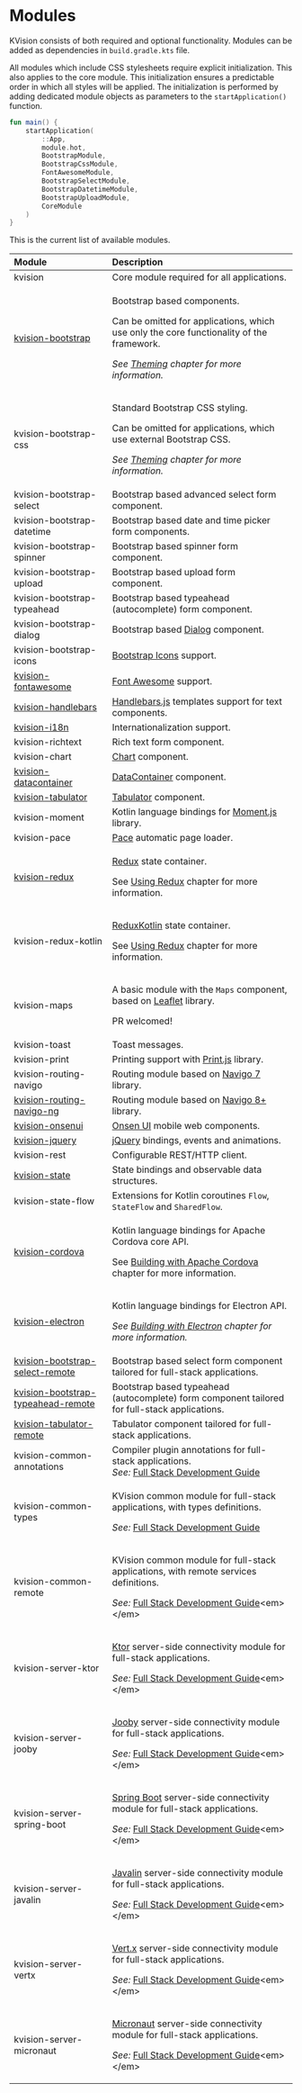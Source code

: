 # Modules

KVision consists of both required and optional functionality. Modules can be added as dependencies in `build.gradle.kts` file. 

All modules which include CSS stylesheets require explicit initialization. This also applies to the core module. This initialization ensures a predictable order in which all styles will be applied. The initialization is performed by adding dedicated module objects as parameters to the `startApplication()` function.

```kotlin
fun main() {
    startApplication(
        ::App,
        module.hot,
        BootstrapModule,
        BootstrapCssModule,
        FontAwesomeModule,
        BootstrapSelectModule,
        BootstrapDatetimeModule,
        BootstrapUploadModule,
        CoreModule
    )
}
```

This is the current list of available modules.

<table>
  <thead>
    <tr>
      <th style="text-align:left">Module</th>
      <th style="text-align:left">Description</th>
    </tr>
  </thead>
  <tbody>
    <tr>
      <td style="text-align:left">kvision</td>
      <td style="text-align:left">Core module required for all applications.</td>
    </tr>
    <tr>
      <td style="text-align:left"><a href="../3.-optional-ui-functionality-via-modules/bootstrap/">kvision-bootstrap</a>
      </td>
      <td style="text-align:left">
        <p>Bootstrap based components.</p>
        <p>Can be omitted for applications, which use only the core functionality
          of the framework.</p>
        <p><em>See</em>  <a href="../2.-frontend-development-guide/themes.md"><em>Theming</em></a>  <em>chapter for more information.</em>
        </p>
      </td>
    </tr>
    <tr>
      <td style="text-align:left">kvision-bootstrap-css</td>
      <td style="text-align:left">
        <p>Standard Bootstrap CSS styling.</p>
        <p>Can be omitted for applications, which use external Bootstrap CSS.</p>
        <p><em>See</em>  <a href="../2.-frontend-development-guide/themes.md"><em>Theming</em></a>  <em>chapter for more information.</em>
        </p>
      </td>
    </tr>
    <tr>
      <td style="text-align:left">kvision-bootstrap-select</td>
      <td style="text-align:left">Bootstrap based advanced select form component.</td>
    </tr>
    <tr>
      <td style="text-align:left">kvision-bootstrap-datetime</td>
      <td style="text-align:left">Bootstrap based date and time picker form components.</td>
    </tr>
    <tr>
      <td style="text-align:left">kvision-bootstrap-spinner</td>
      <td style="text-align:left">Bootstrap based spinner form component.</td>
    </tr>
    <tr>
      <td style="text-align:left">kvision-bootstrap-upload</td>
      <td style="text-align:left">Bootstrap based upload form component.</td>
    </tr>
    <tr>
      <td style="text-align:left">kvision-bootstrap-typeahead</td>
      <td style="text-align:left">Bootstrap based typeahead (autocomplete) form component.</td>
    </tr>
    <tr>
      <td style="text-align:left">kvision-bootstrap-dialog</td>
      <td style="text-align:left">Bootstrap based <a href="../3.-optional-ui-functionality-via-modules/bootstrap/windows-and-modals.md#dialog-with-a-result">Dialog</a> component.</td>
    </tr>
    <tr>
      <td style="text-align:left">kvision-bootstrap-icons</td>
      <td style="text-align:left"><a href="https://icons.getbootstrap.com/">Bootstrap Icons</a> support.</td>
    </tr>
    <tr>
      <td style="text-align:left"><a href="../2.-frontend-development-guide/icons-and-images.md">kvision-fontawesome</a>
      </td>
      <td style="text-align:left"><a href="https://fontawesome.com">Font Awesome</a> support.</td>
    </tr>
    <tr>
      <td style="text-align:left"><a href="../3.-optional-ui-functionality-via-modules/handlebars.js-templates.md">kvision-handlebars</a>
      </td>
      <td style="text-align:left"><a href="https://handlebarsjs.com/">Handlebars.js</a> templates support
        for text components.</td>
    </tr>
    <tr>
      <td style="text-align:left"><a href="../6.-full-stack-development-guide/internationalization.md">kvision-i18n</a>
      </td>
      <td style="text-align:left">Internationalization support.</td>
    </tr>
    <tr>
      <td style="text-align:left">kvision-richtext</td>
      <td style="text-align:left">Rich text form component.</td>
    </tr>
    <tr>
      <td style="text-align:left">kvision-chart</td>
      <td style="text-align:left"><a href="../3.-optional-ui-functionality-via-modules/charts.md">Chart</a> component.</td>
    </tr>
    <tr>
      <td style="text-align:left"><a href="../3.-optional-ui-functionality-via-modules/data-container.md">kvision-datacontainer</a>
      </td>
      <td style="text-align:left"><a href="../3.-optional-ui-functionality-via-modules/data-container.md">DataContainer</a> component.</td>
    </tr>
    <tr>
      <td style="text-align:left"><a href="../3.-optional-ui-functionality-via-modules/tabulator-tables.md">kvision-tabulator</a>
      </td>
      <td style="text-align:left"><a href="../3.-optional-ui-functionality-via-modules/tabulator-tables.md">Tabulator</a> component.</td>
    </tr>
    <tr>
      <td style="text-align:left">kvision-moment</td>
      <td style="text-align:left">Kotlin language bindings for <a href="https://momentjs.com/">Moment.js</a> library.</td>
    </tr>
    <tr>
      <td style="text-align:left">kvision-pace</td>
      <td style="text-align:left"><a href="https://codebyzach.github.io/pace/">Pace</a> automatic page loader.</td>
    </tr>
    <tr>
      <td style="text-align:left"><a href="../3.-optional-ui-functionality-via-modules/using-redux.md">kvision-redux</a>
      </td>
      <td style="text-align:left">
        <p><a href="https://redux.js.org/">Redux</a> state container.</p>
        <p>See <a href="../3.-optional-ui-functionality-via-modules/using-redux.md">Using Redux</a> chapter
          for more information.</p>
      </td>
    </tr>
    <tr>
      <td style="text-align:left">kvision-redux-kotlin</td>
      <td style="text-align:left">
        <p><a href="https://reduxkotlin.org/">ReduxKotlin</a> state container.</p>
        <p>See <a href="../3.-optional-ui-functionality-via-modules/using-redux.md">Using Redux</a> chapter
          for more information.</p>
      </td>
    </tr>
    <tr>
      <td style="text-align:left">kvision-maps</td>
      <td style="text-align:left">
        <p>A basic module with the <code>Maps</code> component, based on <a href="https://leafletjs.com/">Leaflet</a> library.</p>
        <p>PR welcomed!</p>
      </td>
    </tr>
    <tr>
      <td style="text-align:left">kvision-toast</td>
      <td style="text-align:left">Toast messages.</td>
    </tr>
    <tr>
      <td style="text-align:left">kvision-print</td>
      <td style="text-align:left">Printing support with <a href="https://printjs.crabbly.com/">Print.js</a> library.</td>
    </tr>
    <tr>
      <td style="text-align:left">kvision-routing-navigo</td>
      <td style="text-align:left">Routing module based on <a href="https://github.com/krasimir/navigo/blob/master/README_v7.md">Navigo 7</a> library.</td>
    </tr>
    <tr>
      <td style="text-align:left"><a href="../3.-optional-ui-functionality-via-modules/js-routing.md">kvision-routing-navigo-ng</a>
      </td>
      <td style="text-align:left">Routing module based on <a href="https://github.com/krasimir/navigo">Navigo 8+</a> library.</td>
    </tr>
    <tr>
      <td style="text-align:left"><a href="../5.-targeting-non-web-platforms/onsen-ui-components.md">kvision-onsenui</a>
      </td>
      <td style="text-align:left"><a href="https://onsen.io/">Onsen UI</a> mobile web components.</td>
    </tr>
    <tr>
      <td style="text-align:left"><a href="../3.-optional-ui-functionality-via-modules/jquery-bindings.md">kvision-jquery</a>
      </td>
      <td style="text-align:left"><a href="https://jquery.com/">jQuery</a> bindings, events and animations.</td>
    </tr>
    <tr>
      <td style="text-align:left">kvision-rest</td>
      <td style="text-align:left">Configurable REST/HTTP client.</td>
    </tr>
    <tr>
      <td style="text-align:left"><a href="../2.-frontend-development-guide/working-with-state.md">kvision-state</a>
      </td>
      <td style="text-align:left">State bindings and observable data structures.</td>
    </tr>
    <tr>
      <td style="text-align:left">kvision-state-flow</td>
      <td style="text-align:left">Extensions for Kotlin coroutines <code>Flow</code>, <code>StateFlow</code> and <code>SharedFlow</code>.</td>
    </tr>
    <tr>
      <td style="text-align:left"><a href="../5.-targeting-non-web-platforms/building-with-apache-cordova.md">kvision-cordova</a>
      </td>
      <td style="text-align:left">
        <p>Kotlin language bindings for Apache Cordova core API.</p>
        <p>See <a href="../5.-targeting-non-web-platforms/building-with-apache-cordova.md">Building with Apache Cordova</a> chapter
          for more information.</p>
      </td>
    </tr>
    <tr>
      <td style="text-align:left"><a href="../5.-targeting-non-web-platforms/building-with-electron.md">kvision-electron</a>
      </td>
      <td style="text-align:left">
        <p>Kotlin language bindings for Electron API.</p>
        <p><em>See</em>  <a href="../5.-targeting-non-web-platforms/building-with-electron.md"><em>Building with Electron</em></a>  <em>chapter for more information.</em>
        </p>
      </td>
    </tr>
    <tr>
      <td style="text-align:left"><a href="../7.-full-stack-components/remote-select.md">kvision-bootstrap-select-remote</a>
      </td>
      <td style="text-align:left">Bootstrap based select form component tailored for full-stack applications.<em>&#x200B;</em>
      </td>
    </tr>
    <tr>
      <td style="text-align:left"><a href="../7.-full-stack-components/typeahead-remote.md">kvision-bootstrap-typeahead-remote</a>
      </td>
      <td style="text-align:left">Bootstrap based typeahead (autocomplete) form component tailored for full-stack
        applications.<em>&#x200B;</em>
      </td>
    </tr>
    <tr>
      <td style="text-align:left"><a href="../7.-full-stack-components/remote-tabulator.md">kvision-tabulator-remote</a>
      </td>
      <td style="text-align:left">Tabulator component tailored for full-stack applications.</td>
    </tr>
    <tr>
      <td style="text-align:left">kvision-common-annotations</td>
      <td style="text-align:left">Compiler plugin annotations for full-stack applications.
        <br /><em>See:</em>  <a href="../6.-full-stack-development-guide/">Full Stack Development Guide</a><em>&#x200B;</em>
      </td>
    </tr>
    <tr>
      <td style="text-align:left">kvision-common-types</td>
      <td style="text-align:left">
        <p>KVision common module for full-stack applications, with types definitions.</p>
        <p><em>See:</em>  <a href="../6.-full-stack-development-guide/">Full Stack Development Guide</a><em>&#x200B;</em>
        </p>
      </td>
    </tr>
    <tr>
      <td style="text-align:left">kvision-common-remote</td>
      <td style="text-align:left">
        <p>KVision common module for full-stack applications, with remote services
          definitions.</p>
        <p><em>See:</em>  <a href="../6.-full-stack-development-guide/">Full Stack Development Guide</a>&lt;em&gt;&lt;/em&gt;</p>
      </td>
    </tr>
    <tr>
      <td style="text-align:left">kvision-server-ktor</td>
      <td style="text-align:left">
        <p><a href="https://ktor.io/">Ktor</a> server-side connectivity module for
          full-stack applications.</p>
        <p><em>See:</em>  <a href="../6.-full-stack-development-guide/">Full Stack Development Guide</a>&lt;em&gt;&lt;/em&gt;</p>
      </td>
    </tr>
    <tr>
      <td style="text-align:left">kvision-server-jooby</td>
      <td style="text-align:left">
        <p><a href="https://jooby.io">Jooby</a> server-side connectivity module for
          full-stack applications.</p>
        <p><em>See:</em>  <a href="../6.-full-stack-development-guide/">Full Stack Development Guide</a>&lt;em&gt;&lt;/em&gt;</p>
      </td>
    </tr>
    <tr>
      <td style="text-align:left">kvision-server-spring-boot</td>
      <td style="text-align:left">
        <p><a href="https://spring.io/projects/spring-boot">Spring Boot</a> server-side
          connectivity module for full-stack applications.</p>
        <p><em>See:</em>  <a href="../6.-full-stack-development-guide/">Full Stack Development Guide</a>&lt;em&gt;&lt;/em&gt;</p>
      </td>
    </tr>
    <tr>
      <td style="text-align:left">kvision-server-javalin</td>
      <td style="text-align:left">
        <p><a href="https://javalin.io">Javalin</a> server-side connectivity module
          for full-stack applications.</p>
        <p><em>See:</em>  <a href="../6.-full-stack-development-guide/">Full Stack Development Guide</a>&lt;em&gt;&lt;/em&gt;</p>
      </td>
    </tr>
    <tr>
      <td style="text-align:left">kvision-server-vertx</td>
      <td style="text-align:left">
        <p><a href="https://vertx.io">Vert.x</a> server-side connectivity module for
          full-stack applications.</p>
        <p><em>See:</em>  <a href="../6.-full-stack-development-guide/">Full Stack Development Guide</a>&lt;em&gt;&lt;/em&gt;</p>
      </td>
    </tr>
    <tr>
      <td style="text-align:left">kvision-server-micronaut</td>
      <td style="text-align:left">
        <p><a href="https://micronaut.io">Micronaut</a> server-side connectivity module
          for full-stack applications.</p>
        <p><em>See:</em>  <a href="../6.-full-stack-development-guide/">Full Stack Development Guide</a>&lt;em&gt;&lt;/em&gt;</p>
      </td>
    </tr>
  </tbody>
</table>

